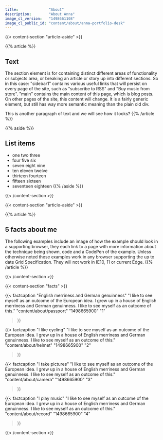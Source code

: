 ```yaml
---
title: 				"About"
description:		"About Anna"
image_cl_version:	"1498661108"
image_cl_public_id:	"content/about/anna-portfolio-desk"
---
```


{{< content-section "article-aside" >}}

{{% article %}}
## Text
The section element is for containing distinct different areas of functionality or subjects area, or breaking an article or story up into different sections. So in this case: "sidebar1" contains various useful links that will persist on every page of the site, such as "subscribe to RSS" and "Buy music from store". "main" contains the main content of this page, which is blog posts. On other pages of the site, this content will change. It is a fairly generic element, but still has way more semantic meaning than the plain old div.

This is another paragraph of text and we will see how it looks?
{{% /article %}}

{{% aside %}}
## List items
- one two three
- four five six
- seven eight nine
- ten eleven twelve
- thirteen fourteen
- fifteen sixteen
- seventeen eighteen
{{% /aside %}}

{{< /content-section >}}

{{< content-section "article-aside" >}}

{{% article %}}
## 5 facts about me
The following examples include an image of how the example should look in a supporting browser, they each link to a page with more information about the technique being shown, code and a CodePen of the example. Unless otherwise noted these examples work in any browser supporting the up to date Grid Specification. They will not work in IE10, 11 or current Edge.
{{% /article %}}

{{< /content-section >}}

{{< content-section "facts" >}}

{{< factcaption 
	"English merriness and German genuinness"
	"I like to see myself as an outcome of the European idea. I grew up in a house of English merriness and German genuinness. I like to see myself as an outcome of this." 
	"content/about/passport"
	"1498665900"
	"1"
>}}

{{< factcaption 
	"I like cycling"
	"I like to see myself as an outcome of the European idea. I grew up in a house of English merriness and German genuinness. I like to see myself as an outcome of this." 
	"content/about/helmet"
	"1498665900"
	"2"
>}}

{{< factcaption 
	"I take pictures"
	"I like to see myself as an outcome of the European idea. I grew up in a house of English merriness and German genuinness. I like to see myself as an outcome of this." 
	"content/about/camera"
	"1498665900"
	"3"
>}}

{{< factcaption 
	"I play music"
	"I like to see myself as an outcome of the European idea. I grew up in a house of English merriness and German genuinness. I like to see myself as an outcome of this." 
	"content/about/record"
	"1498665900"
	"4"
>}}

{{< /content-section >}}

